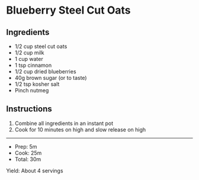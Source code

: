 # Blueberry Steel Cut Oats

## Ingredients

- 1/2 cup steel cut oats
- 1/2 cup milk
- 1 cup water
- 1 tsp cinnamon
- 1/2 cup dried blueberries
- 40g brown sugar (or to taste)
- 1/2 tsp kosher salt
- Pinch nutmeg

## Instructions

1. Combine all ingredients in an instant pot
2. Cook for 10 minutes on high and slow release on high

---

- Prep: 5m
- Cook: 25m
- Total: 30m

Yield: About 4 servings
